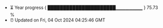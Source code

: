 - ⏳ Year progress { ██████████████████████▁▁▁▁▁▁▁▁ } 75.73 %
- ⏰ Updated on Fri, 04 Oct 2024 04:25:46 GMT


